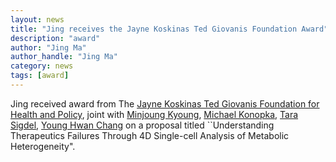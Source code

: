 ```yaml
---
layout: news
title: "Jing receives the Jayne Koskinas Ted Giovanis Foundation Award"
description: "award"
author: "Jing Ma"
author_handle: "Jing Ma"
category: news
tags: [award]
---
```


Jing received award from The [Jayne Koskinas Ted Giovanis Foundation for Health and Policy](http://jktgfoundation.org/), joint with [Minjoung Kyoung](https://kyounglab.umbc.edu/), [Michael Konopka](https://www.uakron.edu/chemistry/faculty-staff/Konopka.dot), [Tara Sigdel](https://profiles.ucsf.edu/tara.sigdel), [Young Hwan Chang](https://sites.google.com/site/yhchangucb) on a proposal titled ``Understanding Therapeutics Failures Through 4D Single-cell Analysis of Metabolic Heterogeneity". 


